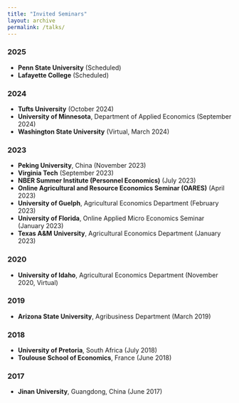 ```yaml
---
title: "Invited Seminars"
layout: archive
permalink: /talks/
---
```



### 2025
- **Penn State University** (Scheduled)
- **Lafayette College** (Scheduled)

### 2024
- **Tufts University** (October 2024)
- **University of Minnesota**, Department of Applied Economics (September 2024)
- **Washington State University** (Virtual, March 2024)

### 2023
- **Peking University**, China (November 2023)
- **Virginia Tech** (September 2023)
- **NBER Summer Institute (Personnel Economics)** (July 2023)
- **Online Agricultural and Resource Economics Seminar (OARES)** (April 2023)
- **University of Guelph**, Agricultural Economics Department (February 2023)
- **University of Florida**, Online Applied Micro Economics Seminar (January 2023)
- **Texas A&M University**, Agricultural Economics Department (January 2023)

### 2020
- **University of Idaho**, Agricultural Economics Department (November 2020, Virtual)

### 2019
- **Arizona State University**, Agribusiness Department (March 2019)

### 2018
- **University of Pretoria**, South Africa (July 2018)
- **Toulouse School of Economics**, France (June 2018)

### 2017
- **Jinan University**, Guangdong, China (June 2017)

